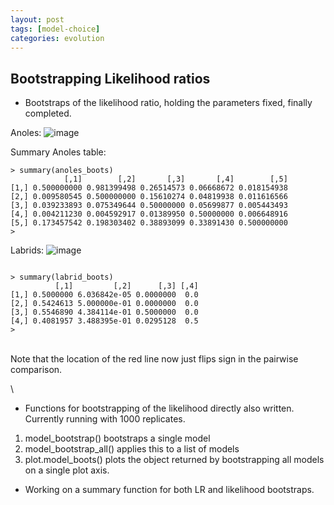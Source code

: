```yaml
---
layout: post
tags: [model-choice]
categories: evolution
---
```






 





Bootstrapping Likelihood ratios
-------------------------------

-   Bootstraps of the likelihood ratio, holding the parameters fixed,
    finally completed.

Anoles:
![image](http://openwetware.org/images/thumb/4/47/Anoles_LR.png/600px-Anoles_LR.png)

Summary Anoles table:

~~~~ {.de1}
> summary(anoles_boots)
            [,1]        [,2]       [,3]       [,4]        [,5]
[1,] 0.500000000 0.981399498 0.26514573 0.06668672 0.018154938
[2,] 0.009580545 0.500000000 0.15610274 0.04819938 0.011616566
[3,] 0.039233893 0.075349644 0.50000000 0.05699877 0.005443493
[4,] 0.004211230 0.004592917 0.01389950 0.50000000 0.006648916
[5,] 0.173457542 0.198303402 0.38893099 0.33891430 0.500000000
>
~~~~

Labrids:
![image](http://openwetware.org/images/thumb/f/fc/Labrid_LR.png/600px-Labrid_LR.png)

~~~~ {.de1}
 
> summary(labrid_boots)
          [,1]         [,2]      [,3] [,4]
[1,] 0.5000000 6.036842e-05 0.0000000  0.0
[2,] 0.5424613 5.000000e-01 0.0000000  0.0
[3,] 0.5546890 4.384114e-01 0.5000000  0.0
[4,] 0.4081957 3.488395e-01 0.0295128  0.5
>
~~~~

\
 Note that the location of the red line now just flips sign in the
pairwise comparison.

\

-   Functions for bootstrapping of the likelihood directly also written.
    Currently running with 1000 replicates.

1.  model\_bootstrap() bootstraps a single model
2.  model\_bootstrap\_all() applies this to a list of models
3.  plot.model\_boots() plots the object returned by bootstrapping all
    models on a single plot axis.

-   Working on a summary function for both LR and likelihood bootstraps.

